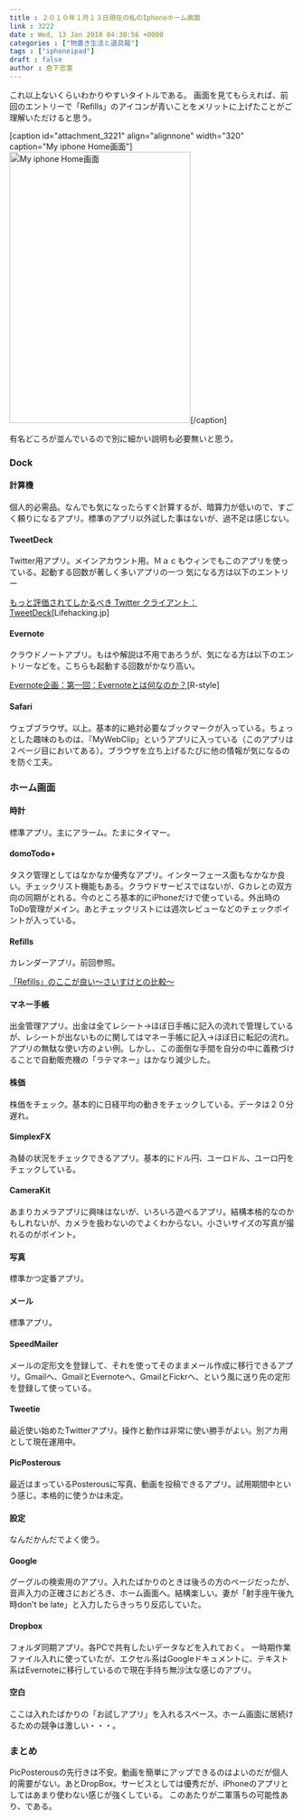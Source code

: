 ```yaml
---
title : ２０１０年１月１３日現在の私のIphoneホーム画面
link : 3222
date : Wed, 13 Jan 2010 04:30:56 +0000
categories : ["物書き生活と道具箱"]
tags : ["iphoneipad"]
draft : false
author : 倉下忠憲
---
```


これ以上ないくらいわかりやすいタイトルである。
画面を見てもらえれば、前回のエントリーで「Refills」のアイコンが青いことをメリットに上げたことがご理解いただけると思う。

[caption id="attachment_3221" align="alignnone" width="320" caption="My iphone Home画面"]<img src="https://rashita.net/blog/wp-content/uploads/2010/01/iphonehome.jpg" alt="My iphone Home画面" title="My iphone Home画面" width="320" height="480" class="size-full wp-image-3221" />[/caption]

有名どころが並んでいるので別に細かい説明も必要無いと思う。

<h3>Dock</h3>
<h4>計算機</h4>
個人的必需品。なんでも気になったらすぐ計算するが、暗算力が低いので、すごく頼りになるアプリ。標準のアプリ以外試した事はないが、過不足は感じない。

<h4>TweetDeck</h4>
Twitter用アプリ。メインアカウント用。Ｍａｃもウィンでもこのアプリを使っている。起動する回数が著しく多いアプリの一つ
気になる方は以下のエントリー

<a href="http://lifehacking.jp/2009/01/tweetdeck-twitter-client/">もっと評価されてしかるべき Twitter クライアント： TweetDeck</a>[Lifehacking.jp]

<h4>Evernote</h4>
クラウドノートアプリ。もはや解説は不用であろうが、気になる方は以下のエントリーなどを。こちらも起動する回数がかなり高い。

<a href="https://rashita.net/blog/?p=2783">Evernote企画：第一回：Evernoteとは何なのか？</a>[R-style]
<h4>Safari</h4>
ウェブブラウザ。以上。基本的に絶対必要なブックマークが入っている。ちょっとした趣味のものは、『MyWebClip」というアプリに入っている（このアプリは２ページ目においてある）。ブラウザを立ち上げるたびに他の情報が気になるのを防ぐ工夫。

<h3>ホーム画面</h3>
<h4>時計</h4>
標準アプリ。主にアラーム。たまにタイマー。

<h4>domoTodo+</h4>
タスク管理としてはなかなか優秀なアプリ。インターフェース面もなかなか良い。チェックリスト機能もある。クラウドサービスではないが、Gカレとの双方向の同期がとれる。今のところ基本的にiPhoneだけで使っている。外出時のToDo管理がメイン。あとチェックリストには週次レビューなどのチェックポイントが入っている。

<h4>Refills</h4>
カレンダーアプリ。前回参照。

<a href="https://rashita.net/blog/?p=3185">「Refills」のここが良い～さいすけとの比較～</a>
<h4>マネー手帳</h4>
出金管理アプリ。出金は全てレシート→ほぼ日手帳に記入の流れで管理しているが、レシートが出ないものに関してはマネー手帳に記入→ほぼ日に転記の流れ。アプリの無駄な使い方のよい例。しかし、この面倒な手間を自分の中に義務づけることで自動販売機の「ラテマネー」はかなり減少した。

<h4>株価</h4>
株価をチェック。基本的に日経平均の動きをチェックしている。データは２０分遅れ。

<h4>SimplexFX</h4>
為替の状況をチェックできるアプリ。基本的にドル円、ユーロドル、ユーロ円をチェックしている。

<h4>CameraKit</h4>
あまりカメラアプリに興味はないが、いろいろ遊べるアプリ。結構本格的なのかもしれないが、カメラを扱わないのでよくわからない。小さいサイズの写真が撮れるのがポイント。

<h4>写真</h4>
標準かつ定番アプリ。

<h4>メール</h4>
標準アプリ。

<h4>SpeedMailer</h4>
メールの定形文を登録して、それを使ってそのままメール作成に移行できるアプリ。Gmailへ、GmailとEvernoteへ、GmailとFickrへ、という風に送り先の定形を登録して使っている。

<h4>Tweetie</h4>
最近使い始めたTwitterアプリ。操作と動作は非常に使い勝手がよい。別アカ用として現在運用中。

<h4>PicPosterous</h4>
最近はまっているPosterousに写真、動画を投稿できるアプリ。試用期間中という感じ。本格的に使うかは未定。

<h4>設定</h4>
なんだかんだでよく使う。

<h4>Google</h4>
グーグルの検索用のアプリ。入れたばかりのときは後ろの方のページだったが、音声入力の正確さにおどろき、ホーム画面へ。結構楽しい。妻が「射手座午後九時don't be late」と入力したらきっちり反応していた。

<h4>Dropbox</h4>
フォルダ同期アプリ。各PCで共有したいデータなどを入れておく。
一時期作業ファイル入れに使っていたが、エクセル系はGoogleドキュメントに、テキスト系はEvernoteに移行しているので現在手持ち無沙汰な感じのアプリ。

<h4>空白</h4>
ここは入れたばかりの「お試しアプリ」を入れるスペース。ホーム画面に居続けるための競争は激しい・・・。

<h3>まとめ</h3>
PicPosterousの先行きは不安。動画を簡単にアップできるのはよいのだが個人的需要がない。あとDropBox。サービスとしては優秀だが、iPhoneのアプリとしてはあまり使わない感じが強くしている。
このあたりが二軍落ちの可能性あり、である。
